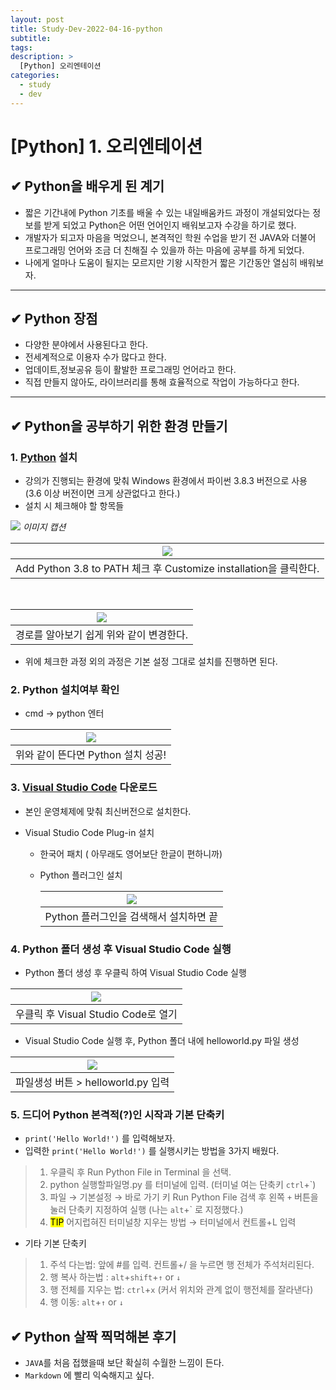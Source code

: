 ```yaml
---
layout: post
title: Study-Dev-2022-04-16-python
subtitle:
tags:
description: >
  [Python] 오리엔테이션
categories:
  - study
  - dev
---
```


# [Python] 1. 오리엔테이션

## __✔ Python을 배우게 된 계기__
- 짧은 기간내에 Python 기초를 배울 수 있는 내일배움카드 과정이 개설되었다는 정보를 받게 되었고 Python은 어떤 언어인지 배워보고자 수강을 하기로 했다. 
- 개발자가 되고자 마음을 먹었으니, 본격적인 학원 수업을 받기 전 JAVA와 더불어 프로그래밍 언어와 조금 더 친해질 수 있을까 하는 마음에 공부를 하게 되었다.
- 나에게 얼마나 도움이 될지는 모르지만 기왕 시작한거 짧은 기간동안 열심히 배워보자.

---

## __✔ Python 장점__

- 다양한 분야에서 사용된다고 한다.
- 전세계적으로 이용자 수가 많다고 한다.
- 업데이트,정보공유 등이 활발한 프로그래밍 언어라고 한다.
- 직접 만들지 않아도, 라이브러리를 통해 효율적으로 작업이 가능하다고 한다.
  
---

## __✔ Python을 공부하기 위한 환경 만들기__

###  1. [Python](https://www.python.org/) 설치
  
- 강의가 진행되는 환경에 맞춰 Windows 환경에서 파이썬 3.8.3 버전으로 사용 
   (3.6 이상 버전이면 크게 상관없다고 한다.)
- 설치 시 체크해야 할 항목들 <br/>

![](/assets/img/study/dev/Study-Dev-2022-04-16-python/python-install1.png)
*이미지 캡션*

| ![](/assets/img/study/dev/Study-Dev-2022-04-16-python/python-install1.png) |
|:--:
| Add Python 3.8 to PATH 체크 후 Customize installation을 클릭한다. |

<br/>
 
| ![](/assets/img/study/dev/Study-Dev-2022-04-16-python/python-install2.png) |
|:--:
| 경로를 알아보기 쉽게 위와 같이 변경한다. | 

- 위에 체크한 과정 외의 과정은 기본 설정 그대로 설치를 진행하면 된다.

###  2. Python 설치여부 확인

- cmd → python 엔터
  
| ![](/assets/img/study/dev/Study-Dev-2022-04-16-python/python-cmd.png) |
|:--:
| 위와 같이 뜬다면 Python 설치 성공! |


###  3. [Visual Studio Code](https://code.visualstudio.com/) 다운로드
- 본인 운영체제에 맞춰 최신버전으로 설치한다.

- Visual Studio Code Plug-in 설치 
  - 한국어 패치 ( 아무래도 영어보단 한글이 편하니까)
  - Python 플러그인 설치
  
      | ![](/assets/img/study/dev/Study-Dev-2022-04-16-python/pytonplugin.png) |
      |:--:
     | Python 플러그인을 검색해서 설치하면 끝 |

  

###  4. Python 폴더 생성 후 Visual Studio Code 실행

- Python 폴더 생성 후 우클릭 하여 Visual Studio Code 실행

| ![](/assets/img/study/dev/Study-Dev-2022-04-16-python/python-vsc.png) |
|:--:
| 우클릭 후 Visual Studio Code로 열기  |

- Visual Studio Code 실행 후, Python 폴더 내에 helloworld.py 파일 생성

| ![](/assets/img/study/dev/Study-Dev-2022-04-16-python/helloworldpy.png) |
|:--:
| 파일생성 버튼 > helloworld.py 입력  |

###  5. 드디어 Python 본격적(?)인 시작과 기본 단축키

- ```print('Hello World!')``` 를 입력해보자.
- 입력한 ```print('Hello World!')``` 를 실행시키는 방법을 3가지 배웠다.
 > 1. 우클릭 후 Run Python File in Terminal 을 선택.
 > 2. python 실행할파일명.py 를 터미널에 입력. (터미널 여는 단축키 ```ctrl```+`)
 > 3. 파일 → 기본설정 → 바로 가기 키 Run Python File 검색 후 왼쪽 ```+``` 버튼을 눌러 단축키 지정하여 실행 (나는 ```alt```+` 로 지정했다.)
 > 4. <mark>TIP</mark> 어지럽혀진 터미널창 지우는 방법  → 터미널에서 컨트롤+L 입력

- 기타 기본 단축키
 > 1. 주석 다는법: 앞에 #를 입력.   컨트롤+/ 을 누르면 행 전체가 주석처리된다.
 > 2. 행 복사 하는법 : ```alt```+```shift```+```↑``` or ```↓```
 > 3. 행 전체를 지우는 법: ```ctrl```+```x``` (커서 위치와 관계 없이 행전체를 잘라낸다)
 > 4. 행 이동: ```alt```+```↑``` or ```↓```


## __✔ Python 살짝 찍먹해본 후기__

- ```JAVA```를 처음 접했을때 보단 확실히 수월한 느낌이 든다.
- ```Markdown``` 에 빨리 익숙해지고 싶다.

  
